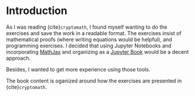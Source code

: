 # Introduction

As I was reading {cite}`cryptomath`, I found myself wanting to do the exercises and save the work in a readable format.   The exercises insist of mathematical proofs (where writing equations would be helpful), and programming exercises.  I decided that using Jupyter Notebooks and incorporating  [MathJax](https://www.mathjax.org/) and organizing as a [Jupyter Book](https://jupyterbook.org/en/stable/intro.html) would be a decent approach.

Besides, I wanted to get more experience using those tools.

The book content is oganized around how the exercises are presented in {cite}`cryptomath`.

```{tableofcontents}
```

```{bibliography}
```